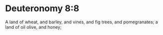 # Deuteronomy 8:8

A land of wheat, and barley, and vines, and fig trees, and pomegranates; a land of oil olive, and honey;